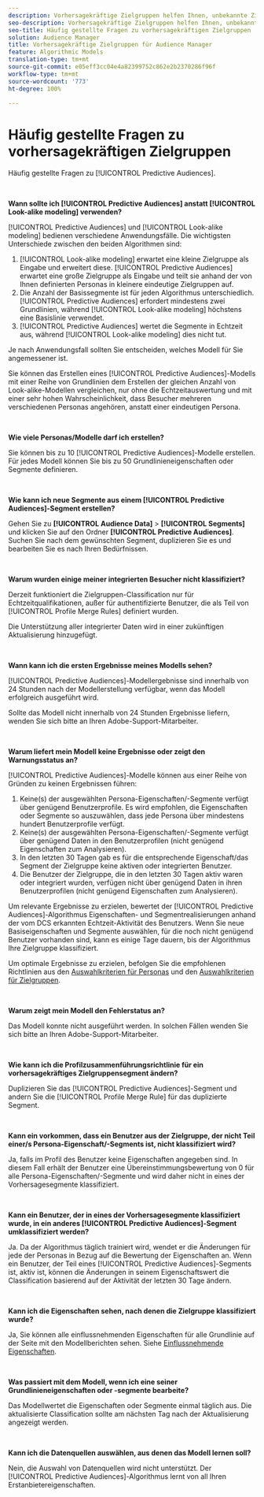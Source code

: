 ```yaml
---
description: Vorhersagekräftige Zielgruppen helfen Ihnen, unbekannte Zielgruppen mithilfe von Datenwissenschaft in Echtzeit in eindeutige Personas zu klassifizieren.
seo-description: Vorhersagekräftige Zielgruppen helfen Ihnen, unbekannte Zielgruppen mithilfe von Datenwissenschaft in Echtzeit in eindeutige Personas zu klassifizieren.
seo-title: Häufig gestellte Fragen zu vorhersagekräftigen Zielgruppen
solution: Audience Manager
title: Vorhersagekräftige Zielgruppen für Audience Manager
feature: Algorithmic Models
translation-type: tm+mt
source-git-commit: e05eff3cc04e4a82399752c862e2b2370286f96f
workflow-type: tm+mt
source-wordcount: '773'
ht-degree: 100%

---
```



# Häufig gestellte Fragen zu vorhersagekräftigen Zielgruppen

Häufig gestellte Fragen zu [!UICONTROL Predictive Audiences].

 

**Wann sollte ich [!UICONTROL Predictive Audiences] anstatt [!UICONTROL Look-alike modeling] verwenden?**

[!UICONTROL Predictive Audiences] und [!UICONTROL Look-alike modeling] bedienen verschiedene Anwendungsfälle. Die wichtigsten Unterschiede zwischen den beiden Algorithmen sind:

1. [!UICONTROL Look-alike modeling] erwartet eine kleine Zielgruppe als Eingabe und erweitert diese. [!UICONTROL Predictive Audiences] erwartet eine große Zielgruppe als Eingabe und teilt sie anhand der von Ihnen definierten Personas in kleinere eindeutige Zielgruppen auf.
1. Die Anzahl der Basissegmente ist für jeden Algorithmus unterschiedlich. [!UICONTROL Predictive Audiences] erfordert mindestens zwei Grundlinien, während [!UICONTROL Look-alike modeling] höchstens eine Basislinie verwendet.
1. [!UICONTROL Predictive Audiences] wertet die Segmente in Echtzeit aus, während [!UICONTROL Look-alike modeling] dies nicht tut.

Je nach Anwendungsfall sollten Sie entscheiden, welches Modell für Sie angemessener ist.

Sie können das Erstellen eines [!UICONTROL Predictive Audiences]-Modells mit einer Reihe von Grundlinien dem Erstellen der gleichen Anzahl von Look-alike-Modellen vergleichen, nur ohne die Echtzeitauswertung und mit einer sehr hohen Wahrscheinlichkeit, dass Besucher mehreren verschiedenen Personas angehören, anstatt einer eindeutigen Persona.

 

**Wie viele Personas/Modelle darf ich erstellen?**

Sie können bis zu 10 [!UICONTROL Predictive Audiences]-Modelle erstellen. Für jedes Modell können Sie bis zu 50 Grundlinieneigenschaften oder Segmente definieren.

 

**Wie kann ich neue Segmente aus einem [!UICONTROL Predictive Audiences]-Segment erstellen?**

Gehen Sie zu **[!UICONTROL Audience Data]** > **[!UICONTROL Segments]** und klicken Sie auf den Ordner **[!UICONTROL Predictive Audiences]**. Suchen Sie nach dem gewünschten Segment, duplizieren Sie es und bearbeiten Sie es nach Ihren Bedürfnissen.

 

**Warum wurden einige meiner integrierten Besucher nicht klassifiziert?**

Derzeit funktioniert die Zielgruppen-Classification nur für Echtzeitqualifikationen, außer für authentifizierte Benutzer, die als Teil von [!UICONTROL Profile Merge Rules] definiert wurden.

Die Unterstützung aller integrierter Daten wird in einer zukünftigen Aktualisierung hinzugefügt.

 

**Wann kann ich die ersten Ergebnisse meines Modells sehen?**

[!UICONTROL Predictive Audiences]-Modellergebnisse sind innerhalb von 24 Stunden nach der Modellerstellung verfügbar, wenn das Modell erfolgreich ausgeführt wird.

Sollte das Modell nicht innerhalb von 24 Stunden Ergebnisse liefern, wenden Sie sich bitte an Ihren Adobe-Support-Mitarbeiter.

 

**Warum liefert mein Modell keine Ergebnisse oder zeigt den Warnungsstatus an?**

[!UICONTROL Predictive Audiences]-Modelle können aus einer Reihe von Gründen zu keinen Ergebnissen führen:

1. Keine(s) der ausgewählten Persona-Eigenschaften/-Segmente verfügt über genügend Benutzerprofile. Es wird empfohlen, die Eigenschaften oder Segmente so auszuwählen, dass jede Persona über mindestens hundert Benutzerprofile verfügt.
1. Keine(s) der ausgewählten Persona-Eigenschaften/-Segmente verfügt über genügend Daten in den Benutzerprofilen (nicht genügend Eigenschaften zum Analysieren).
1. In den letzten 30 Tagen gab es für die entsprechende Eigenschaft/das Segment der Zielgruppe keine aktiven oder integrierten Benutzer.
1. Die Benutzer der Zielgruppe, die in den letzten 30 Tagen aktiv waren oder integriert wurden, verfügen nicht über genügend Daten in ihren Benutzerprofilen (nicht genügend Eigenschaften zum Analysieren).

Um relevante Ergebnisse zu erzielen, bewertet der [!UICONTROL Predictive Audiences]-Algorithmus Eigenschaften- und Segmentrealisierungen anhand der vom DCS erkannten Echtzeit-Aktivität des Benutzers. Wenn Sie neue Basiseigenschaften und Segmente auswählen, für die noch nicht genügend Benutzer vorhanden sind, kann es einige Tage dauern, bis der Algorithmus Ihre Zielgruppe klassifiziert.

Um optimale Ergebnisse zu erzielen, befolgen Sie die empfohlenen Richtlinien aus den [Auswahlkriterien für Personas](../features/algorithmic-models/predictive-audiences.md#selection-personas) und den [Auswahlkriterien für Zielgruppen](../features/algorithmic-models/predictive-audiences.md#selection-audience).

 

**Warum zeigt mein Modell den Fehlerstatus an?**

Das Modell konnte nicht ausgeführt werden. In solchen Fällen wenden Sie sich bitte an Ihren Adobe-Support-Mitarbeiter.

 

**Wie kann ich die Profilzusammenführungsrichtlinie für ein vorhersagekräftiges Zielgruppensegment ändern?**

Duplizieren Sie das [!UICONTROL Predictive Audiences]-Segment und andern Sie die [!UICONTROL Profile Merge Rule] für das duplizierte Segment.

 

**Kann ein vorkommen, dass ein Benutzer aus der Zielgruppe, der nicht Teil einer/s Persona-Eigenschaft/-Segments ist, nicht klassifiziert wird?**

Ja, falls im Profil des Benutzer keine Eigenschaften angegeben sind. In diesem Fall erhält der Benutzer eine Übereinstimmungsbewertung von 0 für alle Persona-Eigenschaften/-Segmente und wird daher nicht in eines der Vorhersagesegmente klassifiziert.

 

**Kann ein Benutzer, der in eines der Vorhersagesegmente klassifiziert wurde, in ein anderes [!UICONTROL Predictive Audiences]-Segment umklassifiziert werden?**

Ja. Da der Algorithmus täglich trainiert wird, wendet er die Änderungen für jede der Personas in Bezug auf die Bewertung der Eigenschaften an. Wenn ein Benutzer, der Teil eines [!UICONTROL Predictive Audiences]-Segments ist, aktiv ist, können die Änderungen in seinem Eigenschaftswert die Classification basierend auf der Aktivität der letzten 30 Tage ändern.

 

**Kann ich die Eigenschaften sehen, nach denen die Zielgruppe klassifiziert wurde?**

Ja, Sie können alle einflussnehmenden Eigenschaften für alle Grundlinie auf der Seite mit den Modellberichten sehen. Siehe [Einflussnehmende Eigenschaften](../features/algorithmic-models/predictive-audiences-reporting.md#influential-traits).

 

**Was passiert mit dem Modell, wenn ich eine seiner Grundlinieneigenschaften oder -segmente bearbeite?**

Das Modellwertet die Eigenschaften oder Segmente einmal täglich aus. Die aktualisierte Classification sollte am nächsten Tag nach der Aktualisierung angezeigt werden.

 

**Kann ich die Datenquellen auswählen, aus denen das Modell lernen soll?**

Nein, die Auswahl von Datenquellen wird nicht unterstützt. Der [!UICONTROL Predictive Audiences]-Algorithmus lernt von all Ihren Erstanbietereigenschaften.